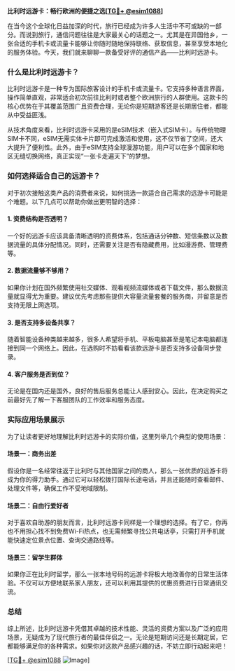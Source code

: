 **比利时远游卡：畅行欧洲的便捷之选[[TG💪+ @esim1088](https://t.me/s/esim1088)]**

在当今这个全球化日益加深的时代，旅行已经成为许多人生活中不可或缺的一部分。而说到旅行，通信问题往往是大家最关心的话题之一。尤其是在异国他乡，一张合适的手机卡或流量卡能够让你随时随地保持联络、获取信息，甚至享受本地化的服务体验。今天，我们就来聊聊一款备受好评的通信产品——比利时远游卡。

### 什么是比利时远游卡？

比利时远游卡是一种专为国际旅客设计的手机卡或流量卡。它支持多种语言界面，操作简单直观，非常适合初次前往比利时或者整个欧洲旅行的人群使用。这款卡的核心优势在于其覆盖范围广且资费合理，无论你是短期游客还是长期居住者，都能从中受益匪浅。

从技术角度来看，比利时远游卡采用的是eSIM技术（嵌入式SIM卡）。与传统物理SIM卡不同，eSIM无需实体卡片即可完成激活和使用，这不仅节省了空间，还大大提升了便利性。此外，由于eSIM支持全球漫游功能，用户可以在多个国家和地区无缝切换网络，真正实现“一张卡走遍天下”的梦想。

### 如何选择适合自己的远游卡？

对于初次接触这类产品的消费者来说，如何挑选一款适合自己需求的远游卡可能是个难题。以下几点可以帮助你做出更明智的选择：

#### 1. 资费结构是否透明？
一个好的远游卡应该具备清晰透明的资费体系，包括通话分钟数、短信条数以及数据流量的具体分配情况。同时，还需要关注是否有隐藏费用，比如漫游费、管理费等。

#### 2. 数据流量够不够用？
如果你计划在国外频繁使用社交媒体、观看视频流媒体或者下载文件，那么数据流量就显得尤为重要。建议优先考虑那些提供大容量流量套餐的服务商，并留意是否支持无限上网选项。

#### 3. 是否支持多设备共享？
随着智能设备种类越来越多，很多人希望将手机、平板电脑甚至是笔记本电脑都连接到同一个网络上。因此，在选购时不妨看看该款远游卡是否支持多设备同步登录。

#### 4. 客户服务是否到位？
无论是在国内还是国外，良好的售后服务总能让人感到安心。因此，在决定购买之前最好先了解一下客服团队的工作效率和服务态度。

### 实际应用场景展示

为了让读者更好地理解比利时远游卡的实际价值，这里列举几个典型的使用场景：

#### 场景一：商务出差
假设你是一名经常往返于比利时与其他国家之间的商人，那么一张优质的远游卡将成为你的得力助手。通过它可以轻松拨打国际长途电话，并且还能随时查看邮件、处理文件等，确保工作不受地域限制。

#### 场景二：自由行爱好者
对于喜欢自助游的朋友而言，比利时远游卡同样是一个理想的选择。有了它，你再也不用担心找不到免费Wi-Fi热点，也无需频繁寻找公共电话亭，只需打开手机就能快速定位景点位置、查询交通路线等。

#### 场景三：留学生群体
如果你正在比利时留学，那么一张本地号码的远游卡将极大地改善你的日常生活体验。不仅可以方便地联系家人朋友，还可以利用其提供的优惠资费进行日常通讯交流。

### 总结

综上所述，比利时远游卡凭借其卓越的技术性能、灵活的资费方案以及广泛的应用场景，无疑成为了现代旅行者的最佳伴侣之一。无论是短期访问还是长期定居，它都能够满足你的各种需求。如果你对这款产品感兴趣的话，不妨立即行动起来吧！

[[TG💪+ @esim1088](https://t.me/s/esim1088) ![Image](https://i.postimg.cc/4NQfJmqS/Snipaste-2025-05-13-00-14-12.png)]